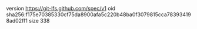 version https://git-lfs.github.com/spec/v1
oid sha256:f175e70385330cf75da8900afa5c220b48ba0f3079815cca783934198ad02ff1
size 338
